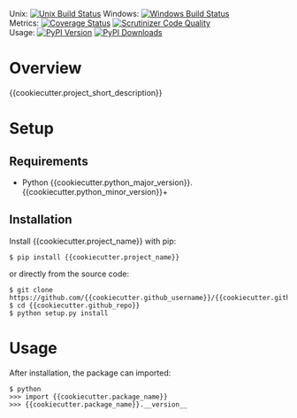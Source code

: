 Unix: [![Unix Build Status](http://img.shields.io/travis/{{cookiecutter.github_username}}/{{cookiecutter.github_repo}}/{{cookiecutter.default_branch}}.svg)](https://travis-ci.org/{{cookiecutter.github_username}}/{{cookiecutter.github_repo}}) Windows: [![Windows Build Status](https://img.shields.io/appveyor/ci/{{cookiecutter.github_username}}/{{cookiecutter.github_repo}}/{{cookiecutter.default_branch}}.svg)](https://ci.appveyor.com/project/{{cookiecutter.github_username}}/{{cookiecutter.github_repo}})<br>Metrics: [![Coverage Status](http://img.shields.io/coveralls/{{cookiecutter.github_username}}/{{cookiecutter.github_repo}}/{{cookiecutter.default_branch}}.svg)](https://coveralls.io/r/{{cookiecutter.github_username}}/{{cookiecutter.github_repo}}) [![Scrutinizer Code Quality](http://img.shields.io/scrutinizer/g/{{cookiecutter.github_username}}/{{cookiecutter.github_repo}}.svg)](https://scrutinizer-ci.com/g/{{cookiecutter.github_username}}/{{cookiecutter.github_repo}}/?branch={{cookiecutter.default_branch}})<br>Usage: [![PyPI Version](http://img.shields.io/pypi/v/{{cookiecutter.project_name}}.svg)](https://pypi.python.org/pypi/{{cookiecutter.project_name}}) [![PyPI Downloads](http://img.shields.io/pypi/dm/{{cookiecutter.project_name}}.svg)](https://pypi.python.org/pypi/{{cookiecutter.project_name}})

# Overview

{{cookiecutter.project_short_description}}

# Setup

## Requirements

* Python {{cookiecutter.python_major_version}}.{{cookiecutter.python_minor_version}}+

## Installation

Install {{cookiecutter.project_name}} with pip:

```
$ pip install {{cookiecutter.project_name}}
```

or directly from the source code:

```
$ git clone https://github.com/{{cookiecutter.github_username}}/{{cookiecutter.github_repo}}.git
$ cd {{cookiecutter.github_repo}}
$ python setup.py install
```

# Usage

After installation, the package can imported:

```
$ python
>>> import {{cookiecutter.package_name}}
>>> {{cookiecutter.package_name}}.__version__
```
